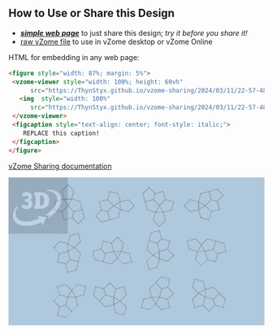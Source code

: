 
## How to Use or Share this Design

 - [***simple web page***](<https://ThynStyx.github.io/vzome-sharing/2024/03/11/22-57-48-Key-workspace-Tile-1-1/>) to just share this design; *try it before you share it!*
 - [raw vZome file](<https://raw.githubusercontent.com/ThynStyx/vzome-sharing/main/2024/03/11/22-57-48-Key-workspace-Tile-1-1/Key-workspace-Tile-1-1.vZome>) to use in vZome desktop or vZome Online
 
 HTML for embedding in any web page:
 ```html
<figure style="width: 87%; margin: 5%">
  <vzome-viewer style="width: 100%; height: 60vh"
       src="https://ThynStyx.github.io/vzome-sharing/2024/03/11/22-57-48-Key-workspace-Tile-1-1/Key-workspace-Tile-1-1.vZome" >
    <img  style="width: 100%"
       src="https://ThynStyx.github.io/vzome-sharing/2024/03/11/22-57-48-Key-workspace-Tile-1-1/Key-workspace-Tile-1-1.png" >
  </vzome-viewer>
  <figcaption style="text-align: center; font-style: italic;">
     REPLACE this caption!
  </figcaption>
</figure>
 ```

[vZome Sharing documentation](https://vzome.github.io/vzome/sharing.html#how-it-works)

![Image](<Key-workspace-Tile-1-1.png>)

